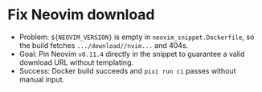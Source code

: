 # Fix Neovim download

- Problem: `${NEOVIM_VERSION}` is empty in `neovim_snippet.Dockerfile`, so the build fetches `.../download//nvim...` and 404s.
- Goal: Pin Neovim `v0.11.4` directly in the snippet to guarantee a valid download URL without templating.
- Success: Docker build succeeds and `pixi run ci` passes without manual input.
